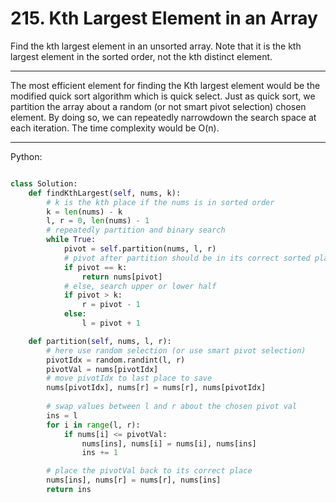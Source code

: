 # 215. Kth Largest Element in an Array

Find the kth largest element in an unsorted array. Note that it is the kth
largest element in the sorted order, not the kth distinct element.

---

The most efficient element for finding the Kth largest element would be the
modified quick sort algorithm which is quick select. Just as quick sort, we
partition the array about a random (or not smart pivot selection) chosen
element. By doing so, we can repeatedly narrowdown the search space at each
iteration. The time complexity would be O(n).

---

Python:

```python

class Solution:
    def findKthLargest(self, nums, k):
        # k is the kth place if the nums is in sorted order
        k = len(nums) - k
        l, r = 0, len(nums) - 1
        # repeatedly partition and binary search
        while True:
            pivot = self.partition(nums, l, r)
            # pivot after partition should be in its correct sorted place
            if pivot == k:
                return nums[pivot]
            # else, search upper or lower half
            if pivot > k:
                r = pivot - 1
            else:
                l = pivot + 1

    def partition(self, nums, l, r):
        # here use random selection (or use smart pivot selection)
        pivotIdx = random.randint(l, r)
        pivotVal = nums[pivotIdx]
        # move pivotIdx to last place to save
        nums[pivotIdx], nums[r] = nums[r], nums[pivotIdx]
        
        # swap values between l and r about the chosen pivot val
        ins = l
        for i in range(l, r):
            if nums[i] <= pivotVal:
                nums[ins], nums[i] = nums[i], nums[ins]
                ins += 1

        # place the pivotVal back to its correct place
        nums[ins], nums[r] = nums[r], nums[ins]
        return ins
```

